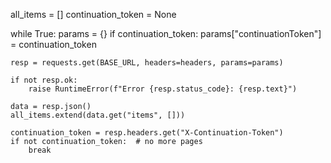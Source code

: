 all_items = []
continuation_token = None

while True:
    params = {}
    if continuation_token:
        params["continuationToken"] = continuation_token

    resp = requests.get(BASE_URL, headers=headers, params=params)

    if not resp.ok:
        raise RuntimeError(f"Error {resp.status_code}: {resp.text}")

    data = resp.json()
    all_items.extend(data.get("items", []))

    continuation_token = resp.headers.get("X-Continuation-Token")
    if not continuation_token:  # no more pages
        break
